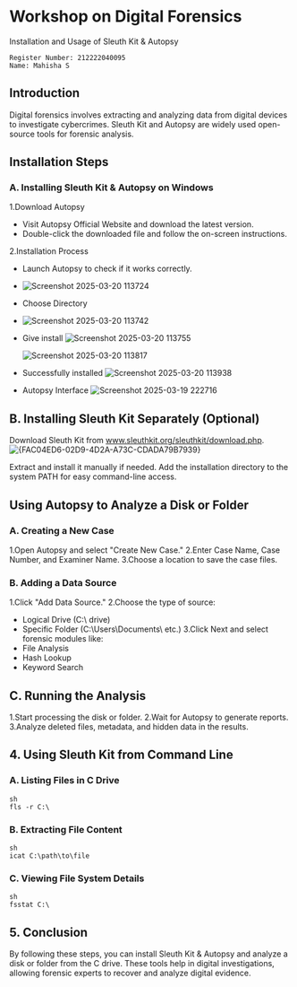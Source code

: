 
# Workshop on Digital Forensics
Installation and Usage of Sleuth Kit & Autopsy
```
Register Number: 212222040095
Name: Mahisha S
```
## Introduction
Digital forensics involves extracting and analyzing data from digital devices to investigate cybercrimes. Sleuth Kit and Autopsy are widely used open-source tools for forensic analysis.

## Installation Steps
### A. Installing Sleuth Kit & Autopsy on Windows
1.Download Autopsy
- Visit Autopsy Official Website and download the latest version.
- Double-click the downloaded file and follow the on-screen instructions.
  

2.Installation Process
- Launch Autopsy to check if it works correctly.
- ![Screenshot 2025-03-20 113724](https://github.com/user-attachments/assets/cb96e1fc-9f2d-4b6c-9d8e-6e603deabb32)
   

- Choose Directory
- ![Screenshot 2025-03-20 113742](https://github.com/user-attachments/assets/b0afd4a0-d933-4b22-a83d-da397b18320c)
  

- Give install
  ![Screenshot 2025-03-20 113755](https://github.com/user-attachments/assets/80078b24-50c2-4d69-88fe-79802f361ac0)

  ![Screenshot 2025-03-20 113817](https://github.com/user-attachments/assets/1a04187c-2010-4425-a8b6-9bd2f1745ea3)


- Successfully installed
  ![Screenshot 2025-03-20 113938](https://github.com/user-attachments/assets/f17ca1d6-abcd-4969-aaf1-6ab38ea63a03)


- Autopsy Interface
  ![Screenshot 2025-03-19 222716](https://github.com/user-attachments/assets/3f8dfb03-55b2-4553-8475-de3595a56ff0)

## B. Installing Sleuth Kit Separately (Optional)
Download Sleuth Kit from www.sleuthkit.org/sleuthkit/download.php.
![{FAC04ED6-02D9-4D2A-A73C-CDADA79B7939}](https://github.com/user-attachments/assets/216ff656-18eb-497f-a795-3ca4112e758c)

Extract and install it manually if needed.
Add the installation directory to the system PATH for easy command-line access.
## Using Autopsy to Analyze a Disk or Folder
### A. Creating a New Case
1.Open Autopsy and select "Create New Case."
2.Enter Case Name, Case Number, and Examiner Name.
3.Choose a location to save the case files.
### B. Adding a Data Source
1.Click "Add Data Source."
2.Choose the type of source:
- Logical Drive (C:\ drive)
- Specific Folder (C:\Users\Documents\ etc.)
3.Click Next and select forensic modules like:
- File Analysis
- Hash Lookup
- Keyword Search
## C. Running the Analysis
1.Start processing the disk or folder.
2.Wait for Autopsy to generate reports.
3.Analyze deleted files, metadata, and hidden data in the results.
## 4. Using Sleuth Kit from Command Line
### A. Listing Files in C Drive
```
sh
fls -r C:\
```
### B. Extracting File Content
```
sh
icat C:\path\to\file
```
### C. Viewing File System Details
```
sh
fsstat C:\
```
## 5. Conclusion
By following these steps, you can install Sleuth Kit & Autopsy and analyze a disk or folder from the C drive. These tools help in digital investigations, allowing forensic experts to recover and analyze digital evidence.

